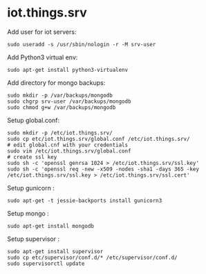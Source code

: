 # iot.things.srv


Add user for iot servers:

    sudo useradd -s /usr/sbin/nologin -r -M srv-user


Add Python3 virtual env:

    sudo apt-get install python3-virtualenv


Add directory for mongo backups:

    sudo mkdir -p /var/backups/mongodb
    sudo chgrp srv-user /var/backups/mongodb
    sudo chmod g+w /var/backups/mongodb


Setup global.conf:

    sudo mkdir -p /etc/iot.things.srv/
    sudo cp etc/iot.things.srv/global.conf /etc/iot.things.srv/
    # edit global.cnf with your credentials
    sudo vim /etc/iot.things.srv/global.conf
    # create ssl key
    sudo sh -c 'openssl genrsa 1024 > /etc/iot.things.srv/ssl.key'
    sudo sh -c 'openssl req -new -x509 -nodes -sha1 -days 365 -key /etc/iot.things.srv/ssl.key > /etc/iot.things.srv/ssl.cert'


Setup gunicorn :

    sudo apt-get -t jessie-backports install gunicorn3


Setup mongo :

    sudo apt-get install mongodb


Setup supervisor :

    sudo apt-get install supervisor
    sudo cp etc/supervisor/conf.d/* /etc/supervisor/conf.d/
    sudo supervisorctl update
